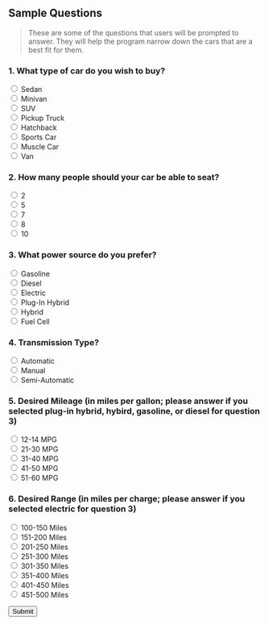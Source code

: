 ## Sample Questions
> These are some of the questions that users will be prompted to answer. They will help the program narrow down the cars that are a best fit for them.


### 1. What type of car do you wish to buy?
<input type="radio" id="html" name="carType" value="Sedan">
<label for="Sedan">Sedan</label><br>
<input type="radio" id="html" name="carType" value="Minivan">
<label for="Minivan">Minivan</label><br>
<input type="radio" id="html" name="carType" value="SUV">
<label for="SUV">SUV</label><br>
<input type="radio" id="html" name="carType" value="Pickup Truck">
<label for="Pickup Truck">Pickup Truck</label><br>
<input type="radio" id="html" name="carType" value="Hatchback">
<label for="Hatchback">Hatchback</label><br>
<input type="radio" id="html" name="carType" value="Sports Car">
<label for="Sports Car">Sports Car</label><br>
<input type="radio" id="html" name="carType" value="Muscle Car">
<label for="Muscle Car">Muscle Car</label><br>
<input type="radio" id="html" name="carType" value="Van">
<label for="Van">Van</label><br>

### 2. How many people should your car be able to seat?
<input type="radio" id="html" name="seatNumber" value="2">
<label for="2">2</label><br>
<input type="radio" id="html" name="seatNumber" value="5">
<label for="5">5</label><br>
<input type="radio" id="html" name="seatNumber" value="7">
<label for="7">7</label><br>
<input type="radio" id="html" name="seatNumber" value="8">
<label for="8">8</label><br>
<input type="radio" id="html" name="seatNumber" value="10">
<label for="10">10</label><br>

### 3. What power source do you prefer?
<input type="radio" id="html" name="powerSource" value="Gasoline">
<label for="Gasoline">Gasoline</label><br>
<input type="radio" id="html" name="powerSource" value="Diesel">
<label for="Diesel">Diesel</label><br>
<input type="radio" id="html" name="powerSource" value="Electric">
<label for="Electric">Electric</label><br>
<input type="radio" id="html" name="powerSource" value="Plug-In Hybrid">
<label for="Plug-In Hybrid">Plug-In Hybrid</label><br>
<input type="radio" id="html" name="powerSource" value="Hybrid">
<label for="Hybrid">Hybrid</label><br>
<input type="radio" id="html" name="powerSource" value="Fuel Cell">
<label for="Fuel Cell">Fuel Cell</label><br>

### 4. Transmission Type?
<input type="radio" id="html" name="transmission" value="Automatic">
<label for="Automatic">Automatic</label><br>
<input type="radio" id="html" name="transmission" value="Manual">
<label for="Manual">Manual</label><br>
<input type="radio" id="html" name="transmission" value="Semi-Automatic">
<label for="Semi-Automatic">Semi-Automatic</label><br>

### 5. Desired Mileage (in miles per gallon; please answer if you selected plug-in hybrid, hybird, gasoline, or diesel for question 3)
<input type="radio" id="html" name="mileage" value="12-20 MPG">
<label for="12-14 MPG">12-14 MPG</label><br>
<input type="radio" id="html" name="mileage" value="21-30 MPG">
<label for="21-30 MPG">21-30 MPG</label><br>
<input type="radio" id="html" name="mileage" value="31-40 MPG">
<label for="31-40 MPG">31-40 MPG</label><br>
<input type="radio" id="html" name="mileage" value="41-50 MPG">
<label for="41-50 MPG">41-50 MPG</label><br>
<input type="radio" id="html" name="mileage" value="51-60 MPG">
<label for="51-60 MPG">51-60 MPG</label><br>

### 6. Desired Range (in miles per charge; please answer if you selected electric for question 3)
<input type="radio" id="html" name="range" value="100-150 Miles">
<label for="100-150 Miles">100-150 Miles</label><br>
<input type="radio" id="html" name="range" value="151-200 Miles">
<label for="151-200 Miles">151-200 Miles</label><br>
<input type="radio" id="html" name="range" value="201-250 Miles">
<label for="201-250 Miles">201-250 Miles</label><br>
<input type="radio" id="html" name="range" value="251-300 Miles">
<label for="251-300 Miles">251-300 Miles</label><br>
<input type="radio" id="html" name="range" value="301-350 Miles">
<label for="301-350 Miles">301-350 Miles</label><br>
<input type="radio" id="html" name="range" value="351-400 Miles">
<label for="351-400 Miles">351-400 Miles</label><br>
<input type="radio" id="html" name="range" value="401-450 Miles">
<label for="401-450 Miles">401-450 Miles</label><br>
<input type="radio" id="html" name="range" value="451-500 Miles">
<label for="451-500 Miles">451-500 Miles</label><br>

<button type="button">Submit</button>